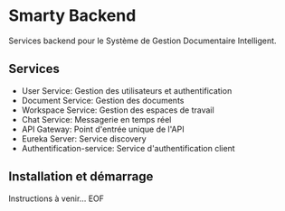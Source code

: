 # Smarty Backend

Services backend pour le Système de Gestion Documentaire Intelligent.

## Services

- User Service: Gestion des utilisateurs et authentification
- Document Service: Gestion des documents
- Workspace Service: Gestion des espaces de travail
- Chat Service: Messagerie en temps réel
- API Gateway: Point d'entrée unique de l'API
- Eureka Server: Service discovery
- Authentification-service: Service d'authentification client 

## Installation et démarrage

Instructions à venir...
EOF